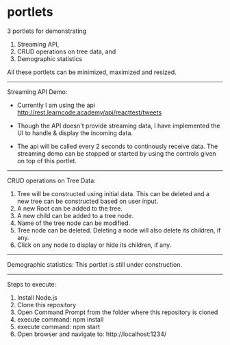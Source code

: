 # portlets
3 portlets for demonstrating 
1. Streaming API, 
2. CRUD operations on tree data, and 
3. Demographic statistics

All these portlets can be minimized, maximized and resized.

---------------------------------------------------------------------------
Streaming API Demo:
* Currently I am using the api http://rest.learncode.academy/api/reacttest/tweets

* Though the API doesn't provide streaming data, I have implemented the UI
to handle & display the incoming data.

* The api will be called every 2 seconds to continously receive data.
The streaming demo can be stopped or started by using the controls given on top of this portlet.

---------------------------------------------------------------------------
CRUD operations on Tree Data:
1. Tree will be constructed using initial data. This can be deleted and a new tree can be constructed based on user input.
2. A new Root can be added to the tree.
3. A new child can be added to a tree node.
4. Name of the tree node can be modified.
5. Tree node can be deleted. Deleting a node will also delete its children, if any.
6. Click on any node to display or hide its children, if any.

---------------------------------------------------------------------------
Demographic statistics:
This portlet is still under construction.

---------------------------------------------------------------------------
Steps to execute:
1. Install Node.js
2. Clone this repository
3. Open Command Prompt from the folder where this repository is cloned
4. execute command: npm install
5. execute command: npm start
6. Open browser and navigate to: http://localhost:1234/

 

